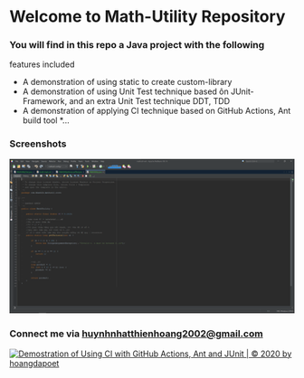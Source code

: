 # Welcome to Math-Utility Repository


### You will find in this repo a Java project with the following
features included
* A demonstration of using static to create custom-library
* A demonstration of using Unit Test technique based ôn JUnit-Framework,
and an extra Unit Test technique DDT, TDD
* A demonstration of applying CI technique based on GitHub Actions, Ant
build tool
*...

### Screenshots
![Source code with JUnit](https://github.com/hoangdapoet/mathutil-ant/blob/main/src/screenshots/source_code_with_junit.png)

### Connect me via huynhnhatthienhoang2002@gmail.com

[![Demostration of Using CI with GitHub Actions, Ant and JUnit | © 2020 by hoangdapoet](https://github.com/hoangdapoet/mathutil-ant/actions/workflows/mathutil-ant-ci.yml/badge.svg)](https://github.com/hoangdapoet/mathutil-ant/actions/workflows/mathutil-ant-ci.yml)